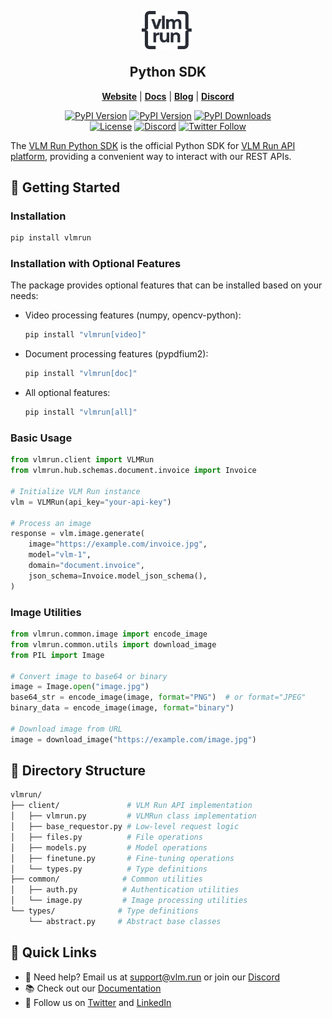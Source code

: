<div align="center">
<p align="center" style="width: 100%;">
    <img src="https://raw.githubusercontent.com/vlm-run/.github/refs/heads/main/profile/assets/vlm-black.svg" alt="VLM Run Logo" width="80" style="margin-bottom: -5px; color: #2e3138; vertical-align: middle; padding-right: 5px;"><br>
</p>
<h2>Python SDK</h2>
<p align="center"><a href="https://docs.vlm.run"><b>Website</b></a> | <a href="https://docs.vlm.run/"><b>Docs</b></a> | <a href="https://docs.vlm.run/blog"><b>Blog</b></a> | <a href="https://discord.gg/AMApC2UzVY"><b>Discord</b></a>
</p>
<p align="center">
<a href="https://pypi.org/project/vlmrun/"><img alt="PyPI Version" src="https://badge.fury.io/py/vlmrun.svg"></a>
<a href="https://pypi.org/project/vlmrun/"><img alt="PyPI Version" src="https://img.shields.io/pypi/pyversions/vlmrun"></a>
<a href="https://www.pepy.tech/projects/vlmrun"><img alt="PyPI Downloads" src="https://img.shields.io/pypi/dm/vlmrun"></a><br>
<a href="https://github.com/vlm-run/vlmrun-python-sdk/blob/main/LICENSE"><img alt="License" src="https://img.shields.io/github/license/vlm-run/vlmrun-python-sdk.svg"></a>
<a href="https://discord.gg/AMApC2UzVY"><img alt="Discord" src="https://img.shields.io/badge/discord-chat-purple?color=%235765F2&label=discord&logo=discord"></a>
<a href="https://twitter.com/vlmrun"><img alt="Twitter Follow" src="https://img.shields.io/twitter/follow/vlmrun.svg?style=social&logo=twitter"></a>
</p>
</div>

The [VLM Run Python SDK](https://pypi.org/project/vlmrun/) is the official Python SDK for [VLM Run API platform](https://docs.vlm.run), providing a convenient way to interact with our REST APIs.


## 🚀 Getting Started

### Installation

```bash
pip install vlmrun
```

### Installation with Optional Features

The package provides optional features that can be installed based on your needs:

- Video processing features (numpy, opencv-python):
  ```bash
  pip install "vlmrun[video]"
  ```

- Document processing features (pypdfium2):
  ```bash
  pip install "vlmrun[doc]"
  ```

- All optional features:
  ```bash
  pip install "vlmrun[all]"
  ```

### Basic Usage

```python
from vlmrun.client import VLMRun
from vlmrun.hub.schemas.document.invoice import Invoice

# Initialize VLM Run instance
vlm = VLMRun(api_key="your-api-key")

# Process an image
response = vlm.image.generate(
    image="https://example.com/invoice.jpg",
    model="vlm-1",
    domain="document.invoice",
    json_schema=Invoice.model_json_schema(),
)
```

### Image Utilities

```python
from vlmrun.common.image import encode_image
from vlmrun.common.utils import download_image
from PIL import Image

# Convert image to base64 or binary
image = Image.open("image.jpg")
base64_str = encode_image(image, format="PNG")  # or format="JPEG"
binary_data = encode_image(image, format="binary")

# Download image from URL
image = download_image("https://example.com/image.jpg")
```

</details>

## 📂 Directory Structure

```bash
vlmrun/
├── client/               # VLM Run API implementation
│   ├── vlmrun.py         # VLMRun class implementation
│   ├── base_requestor.py # Low-level request logic
│   ├── files.py          # File operations
│   ├── models.py         # Model operations
│   ├── finetune.py       # Fine-tuning operations
│   └── types.py          # Type definitions
├── common/              # Common utilities
│   ├── auth.py          # Authentication utilities
│   └── image.py         # Image processing utilities
└── types/              # Type definitions
    └── abstract.py     # Abstract base classes
```

## 🔗 Quick Links

* 💬 Need help? Email us at [support@vlm.run](mailto:support@vlm.run) or join our [Discord](https://discord.gg/AMApC2UzVY)
* 📚 Check out our [Documentation](https://docs.vlm.run/)
* 📣 Follow us on [Twitter](https://x.com/vlmrun) and [LinkedIn](https://www.linkedin.com/company/vlm-run)
